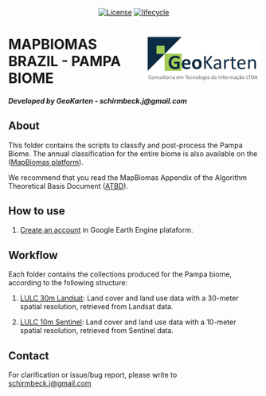 <p align="center">
<a href="https://github.com/schirmbeckj/Pampa_MapBiomas/blob/main/LICENSE"><img src="https://img.shields.io/badge/GPL_3.0-green.svg" alt="License"></a>
<a href="https://www.tidyverse.org/lifecycle/#maturing"><img src="https://img.shields.io/badge/lifecycle-maturing-blue.svg" alt="lifecycle"></a>
<br>
</p>

<div class="fluid-row" id="header">
    <img src='./misc/logo_geokarten.png' height='90' width='auto' align='right'>
    <h1 class="title toc-ignore">MAPBIOMAS BRAZIL - PAMPA BIOME</h1>
    <h4 class="author"><em>Developed by  GeoKarten - schirmbeck.j@gmail.com</em></h4>
</div>

## About
This folder contains the scripts to classify and post-process the Pampa Biome. The annual classification for the entire biome is also available on the ([MapBiomas platform](https://plataforma.brasil.mapbiomas.org/cobertura?activeBaseMap=9&layersOpacity=100&activeModule=coverage&activeModuleContent=coverage%3Acoverage_main&activeYear=2023&mapPosition=-15.072124%2C-51.459961%2C4&timelineLimitsRange=1985%2C2023&baseParams[territoryType]=1&baseParams[territories]=10001%3BBrasil%3B1%3BPa%C3%ADs%3B-33.751177993999875%3B-73.99044996899988%3B5.271841077000147%3B-28.847639913999956&baseParams[activeClassTreeOptionValue]=default&baseParams[activeClassTreeNodeIds]=1%2C7%2C8%2C9%2C10%2C11%2C2%2C12%2C13%2C14%2C15%2C16%2C3%2C18%2C19%2C28%2C30%2C31%2C32%2C33%2C34%2C29%2C35%2C36%2C37%2C38%2C20%2C21%2C4%2C22%2C23%2C24%2C25%2C5%2C26%2C27%2C6&baseParams[activeSubmodule]=coverage_main&baseParams[yearRange]=1985-2023)).
 
We recommend that you read the MapBiomas Appendix of the Algorithm Theoretical Basis Document ([ATBD](https://brasil.mapbiomas.org/en/download-dos-atbds-com-metodo-detalhado/)).

## How to use
1. [Create an account](https://signup.earthengine.google.com/) in Google Earth Engine plataform.

## Workflow
Each folder contains the collections produced for the Pampa biome, according to the following structure:

1. [LULC 30m Landsat](https://github.com/mapbiomas/brazil-pampa/tree/main/lulc_30m_landsat): Land cover and land use data with a 30-meter spatial resolution, retrieved from Landsat data.

2. [LULC 10m Sentinel](https://github.com/mapbiomas/brazil-pampa/tree/main/lulc_10m_sentinel): Land cover and land use data with a 10-meter spatial resolution, retrieved from Sentinel data.

## Contact
For clarification or issue/bug report, please write to <schirmbeck.j@gmail.com>
